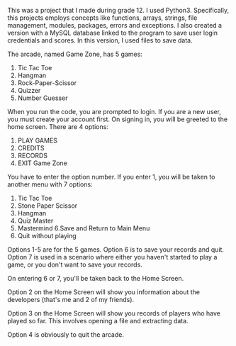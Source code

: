 This was a project that I made during grade 12. I used Python3. Specifically, this projects employs concepts like functions, arrays, strings, file management, modules, packages, errors and exceptions. I also created a version with a MySQL database linked to the program to save user login credentials and scores. In this version, I used files to save data.

The arcade, named Game Zone, has 5 games:
1. Tic Tac Toe
2. Hangman
3. Rock-Paper-Scissor
4. Quizzer
5. Number Guesser

When you run the code, you are prompted to login. If you are a new user, you must create your account first. On signing in, you will be greeted to the home screen. There are 4 options:
1. PLAY GAMES
2. CREDITS
3. RECORDS
4. EXIT Game Zone

You have to enter the option number. If you enter 1, you will be taken to another menu with 7 options:
1. Tic Tac Toe
2. Stone Paper Scissor
3. Hangman
4. Quiz Master
5. Mastermind
6.Save and Return to Main Menu
7. Quit without playing

Options 1-5 are for the 5 games. Option 6 is to save your records and quit. Option 7 is used in a scenario where either you haven't started to play a game, or you don't want to save your records.

On entering 6 or 7, you'll be taken back to the Home Screen.

Option 2 on the Home Screen will show you information about the developers (that's me and 2 of my friends).

Option 3 on the Home Screen will show you records of players who have played so far. This involves opening a file and extracting data.

Option 4 is obviously to quit the arcade.
